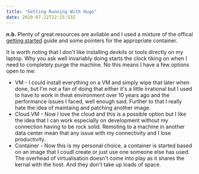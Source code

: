 ```yaml
---
title: "Getting Running With Hugo"
date: 2020-07-22T22:15:53Z
---
```


**n.b.** Plenty of great resources are avilable and I used a mixture of the offical [getting started](https://gohugo.io/getting-started/quick-start/) guide and some pointers for the appropriate container. 

It is worth noting that I don't like installing devkits or tools directly on my laptop. Why you ask well invariably doing starts the clock tiking on when I need to completely purge the machine. No this means I have a few options open to me:
- VM - I could install everything on a VM and simply wipe that later when done, but I'm not a fan of doing that either it's a little irrational but I used to have to work in theat environment over 10 years ago and the performance issues I faced, well enough said. Further to that I really hate the idea of maintaing and patching another image. 
- Cloud VM - Now I love the cloud and this is a possible option but I like the idea that I can work especially on development without my connection having to be rock solid. Remoting to a machine in another data center mean that any issue with my connectivity and I lose productivity. 
- Container - Now this is my personal choice, a container is started based on an image that I coudl create or just use one someone else has used. The overhead of virtualisation doesn't come into play as it shares the kernal with the host. And they don't take up loads of space.
